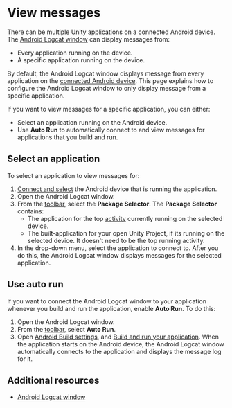 # View messages

There can be multiple Unity applications on a connected Android device. The [Android Logcat window](android-logcat-window.md) can display messages from:

* Every application running on the device.
* A specific application running on the device.

By default, the Android Logcat window displays message from every application on the [connected Android device](connect-to-a-device). This page explains how to configure the Android Logcat window to only display message from a specific application.

If you want to view messages for a specific application, you can either:

* Select an application running on the Android device.
* Use **Auto Run** to automatically connect to and view messages for applications that you build and run.

## Select an application

To select an application to view messages for:

1. [Connect and select](connect-to-a-device) the Android device that is running the application.
2. Open the Android Logcat window.
3. From the [toolbar](android-logcat-window.md#toolbar), select the **Package Selector**. The **Package Selector** contains:
    * The application for the top [activity](https://developer.android.com/guide/components/activities/intro-activities) currently running on the selected device.
    * The built-application for your open Unity Project, if its running on the selected device. It doesn't need to be the top running activity.
5. In the drop-down menu, select the application to connect to. After you do this, the Android Logcat window displays messages for the selected application.

## Use auto run

If you want to connect the Android Logcat window to your application whenever you build and run the application, enable **Auto Run**. To do this:

1. Open the Android Logcat window.
2. From the [toolbar](android-logcat-window.md#toolbar), select **Auto Run**.
3. Open [Android Build settings](https://docs.unity3d.com/2021.2/Documentation/Manual/android-build-settings.html#), and [Build and run your application](https://docs.unity3d.com/Manual/android-BuildProcess.html). When the application starts on the Android device, the Android Logcat window automatically connects to the application and displays the message log for it.

## Additional resources

* [Android Logcat window](android-logcat-window.md)